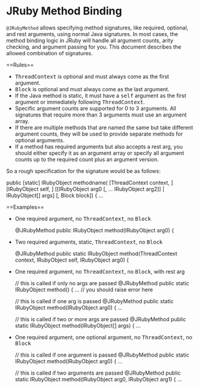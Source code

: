 JRuby Method Binding
====================

`@JRubyMethod` allows specifying method signatures, like required, optional, and rest arguments, using normal Java signatures. In most cases, the method binding logic in JRuby will handle all argument counts, arity checking, and argument passing for you. This document describes the allowed combination of signatures.

==Rules==
* <tt>ThreadContext</tt> is optional and must always come as the first argument.
* <tt>Block</tt> is optional and must always come as the last argument.
* If the Java method is static, it must have a <tt>self</tt> argument as the first argument or immediately following <tt>ThreadContext</tt>.
* Specific argument counts are supported for 0 to 3 arguments. All signatures that require more than 3 arguments must use an argument array.
* If there are multiple methods that are named the same but take different argument counts, they will be used to provide separate methods for optional arguments.
* If a method has required arguments but also accepts a rest arg, you should either specify it as an argument array or specify all argument counts up to the required count plus an argument version.

So a rough specification for the signature would be as follows:

  public [static] IRubyObject methodname(
      [ThreadContext context, ]
      [IRubyObject self, ]
      <nowiki>[[IRubyObject arg0 [, ... IRubyObject arg2]] | IRubyObject[] args]
      [, Block block]) { ...</nowiki>

==Examples==

* One required argument, no <tt>ThreadContext</tt>, no <tt>Block</tt>

    @JRubyMethod
    public IRubyObject method(IRubyObject arg0) {

* Two required arguments, static, <tt>ThreadContext</tt>, no <tt>Block</tt>

    @JRubyMethod
    public static IRubyObject method(ThreadContext context, IRubyObject self, IRubyObject arg0) {

* One required argument, no <tt>ThreadContext</tt>, no <tt>Block</tt>, with rest arg

    // this is called if only no args are passed
    @JRubyMethod
    public static IRubyObject method() { ... // you should raise error here

    // this is called if one arg is passed
    @JRubyMethod
    public static IRubyObject method(IRubyObject arg0) { ...

    // this is called if two or more args are passed
    @JRubyMethod
    public static IRubyObject method(IRubyObject[] args) { ...

* One required argument, one optional argument, no <tt>ThreadContext</tt>, no <tt>Block</tt>

    // this is called if one argument is passed
    @JRubyMethod
    public static IRubyObject method(IRubyObject arg0) { ...

    // this is called if two arguments are passed
    @JRubyMethod
    public static IRubyObject method(IRubyObject arg0, IRubyObject arg1) { ...
